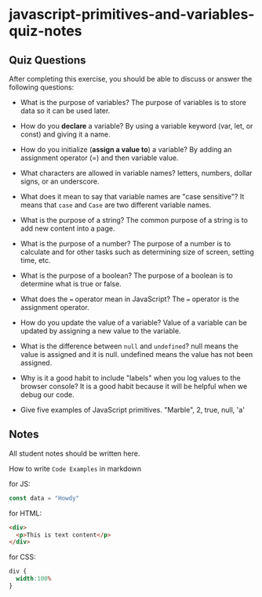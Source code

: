# javascript-primitives-and-variables-quiz-notes

## Quiz Questions

After completing this exercise, you should be able to discuss or answer the following questions:

- What is the purpose of variables?
  The purpose of variables is to store data so it can be used later.

- How do you **declare** a variable?
  By using a variable keyword (var, let, or const) and giving it a name.

- How do you initialize (**assign a value to**) a variable?
  By adding an assignment operator (=) and then variable value.

- What characters are allowed in variable names?
  letters, numbers, dollar signs, or an underscore.

- What does it mean to say that variable names are "case sensitive"?
  It means that `case` and `Case` are two different variable names.

- What is the purpose of a string?
  The common purpose of a string is to add new content into a page.

- What is the purpose of a number?
  The purpose of a number is to calculate and for other tasks such as determining size of screen, setting time, etc.

- What is the purpose of a boolean?
  The purpose of a boolean is to determine what is true or false.

- What does the `=` operator mean in JavaScript?
  The `=` operator is the assignment operator.

- How do you update the value of a variable?
  Value of a variable can be updated by assigning a new value to the variable.

- What is the difference between `null` and `undefined`?
  null means the value is assigned and it is null. undefined means the value has not been assigned.

- Why is it a good habit to include "labels" when you log values to the browser console?
  It is a good habit because it will be helpful when we debug our code.

- Give five examples of JavaScript primitives.
  "Marble", 2, true, null, 'a'
## Notes

All student notes should be written here.


How to write `Code Examples` in markdown

for JS:
```javascript
const data = "Howdy"
```

for HTML:
```html
<div>
  <p>This is text content</p>
</div>
```

for CSS:
```css
div {
  width:100%
}
```

